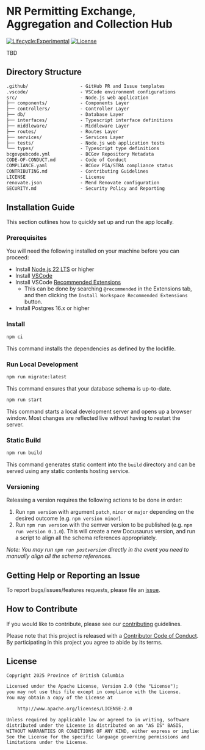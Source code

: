 # NR Permitting Exchange, Aggregation and Collection Hub

[![Lifecycle:Experimental](https://img.shields.io/badge/Lifecycle-Experimental-339999)](https://github.com/bcgov/repomountie/blob/master/doc/lifecycle-badges.md)
[![License](https://img.shields.io/badge/License-Apache%202.0-blue.svg)](LICENSE)

TBD

## Directory Structure

```txt
.github/                   - GitHub PR and Issue templates
.vscode/                   - VSCode environment configurations
src/                       - Node.js web application
├── components/            - Components Layer
├── controllers/           - Controller Layer
├── db/                    - Database Layer
├── interfaces/            - Typescript interface definitions
├── middleware/            - Middleware Layer
├── routes/                - Routes Layer
├── services/              - Services Layer
├── tests/                 - Node.js web application tests
└── types/                 - Typescript type definitions
bcgovpubcode.yml           - BCGov Repository Metadata
CODE-OF-CONDUCT.md         - Code of Conduct
COMPLIANCE.yaml            - BCGov PIA/STRA compliance status
CONTRIBUTING.md            - Contributing Guidelines
LICENSE                    - License
renovate.json              - Mend Renovate configuration
SECURITY.md                - Security Policy and Reporting
```

## Installation Guide

This section outlines how to quickly set up and run the app locally.

### Prerequisites

You will need the following installed on your machine before you can proceed:

- Install [Node.js 22 LTS](https://nodejs.org) or higher
- Install [VSCode](https://code.visualstudio.com)
- Install VSCode [Recommended Extensions](https://code.visualstudio.com/docs/editor/extension-marketplace#_workspace-recommended-extensions)
  - This can be done by searching `@recommended` in the Extensions tab, and then
  clicking the `Install Workspace Recommended Extensions` button.
- Install Postgres 16.x or higher

### Install

```sh
npm ci
```

This command installs the dependencies as defined by the lockfile.

### Run Local Development

```sh
npm run migrate:latest
```

This command ensures that your database schema is up-to-date.

```sh
npm run start
```

This command starts a local development server and opens up a browser window.
Most changes are reflected live without having to restart the server.

### Static Build

```sh
npm run build
```

This command generates static content into the `build` directory and can be
served using any static contents hosting service.

### Versioning

Releasing a version requires the following actions to be done in order:

1. Run `npm version` with argument `patch`, `minor` or `major` depending on the
desired outcome (e.g. `npm version minor`).
2. Run `npm run version` with the semver version to be published (e.g.
`npm run version 0.1.0`). This will create a new Docusaurus version, and run a
script to align all the schema references appropriately.

_Note: You may run `npm run postversion` directly in the event you need to
manually align all the schema references._

## Getting Help or Reporting an Issue

To report bugs/issues/features requests, please file an
[issue](https://github.com/bcgov/nr-peach/issues).

## How to Contribute

If you would like to contribute, please see our [contributing](CONTRIBUTING.md)
guidelines.

Please note that this project is released with a
[Contributor Code of Conduct](CODE-OF-CONDUCT.md). By participating in this
project you agree to abide by its terms.

## License

```txt
Copyright 2025 Province of British Columbia

Licensed under the Apache License, Version 2.0 (the "License");
you may not use this file except in compliance with the License.
You may obtain a copy of the License at

    http://www.apache.org/licenses/LICENSE-2.0

Unless required by applicable law or agreed to in writing, software
distributed under the License is distributed on an "AS IS" BASIS,
WITHOUT WARRANTIES OR CONDITIONS OF ANY KIND, either express or implied.
See the License for the specific language governing permissions and
limitations under the License.
```
